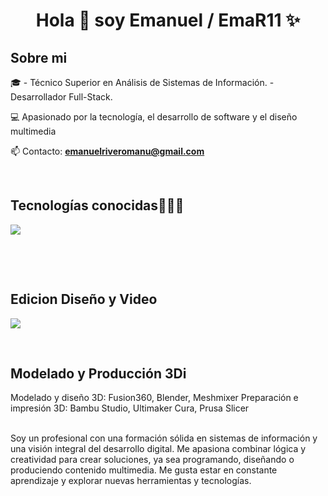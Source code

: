 
<h1 align="center">Hola 👋  soy Emanuel / EmaR11 ✨ </h1> 

<h2>Sobre mi</h2>
<!--Intro start-->

<p align="left">
🎓 - Técnico Superior en Análisis de Sistemas de Información.
    - Desarrollador Full-Stack.

💻 Apasionado por la tecnología, el desarrollo de software y el diseño multimedia

📫 Contacto: **emanuelriveromanu@gmail.com**
<!--Intro end-->
  </p>
<br>

<h2 >Tecnologías conocidas👨🏻‍💻</h2>
<!--tech stack icons-->
<p align="left">
  <a href="https://skillicons.dev">
    <img src="https://skillicons.dev/icons?i=autocad,androidstudio,c,cs,java,php,py,css,html,js,mysql,sqlite,git,github,eclipse,vscode,linux&perline=12" />
  </a>
</p>
<br>

  </p>
<br>

<h2 >Edicion Diseño y Video</h2>
<!--tech stack icons-->
<p align="left">
  <a href="https://skillicons.dev">
    <img src="https://skillicons.dev/icons?i=ae,au,pr,ai,xd,ps&perline=12" />
  </a>
</p>
<br>

<!-------------------------->
<h2>Modelado y Producción 3Di</h2>
<p align="left">
Modelado y diseño 3D: Fusion360, Blender, Meshmixer
Preparación e impresión 3D: Bambu Studio, Ultimaker Cura, Prusa Slicer
<!--Intro end-->
  </p>
<br>
Soy un profesional con una formación sólida en sistemas de información y una visión integral del desarrollo digital. Me apasiona combinar lógica y creatividad para crear soluciones, ya sea programando, diseñando o produciendo contenido multimedia. Me gusta estar en constante aprendizaje y explorar nuevas herramientas y tecnologías.
</p>        
<!--- stats (end) -->
